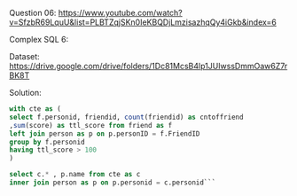 Question 06:
https://www.youtube.com/watch?v=SfzbR69LquU&list=PLBTZqjSKn0IeKBQDjLmzisazhqQy4iGkb&index=6




Complex SQL 6:

Dataset: https://drive.google.com/drive/folders/1Dc81McsB4lp1JUIwssDmmOaw6Z7rBK8T

Solution: 
```sql
with cte as (
select f.personid, friendid, count(friendid) as cntoffriend
,sum(score) as ttl_score from friend as f
left join person as p on p.personID = f.FriendID
group by f.personid
having ttl_score > 100
)

select c.* , p.name from cte as c
inner join person as p on p.personid = c.personid```